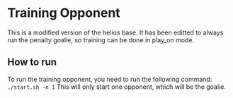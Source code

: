 # Training Opponent

This is a modified version of the helios base. It has been editted to always run the penalty goalie, so training can be done in play_on mode.

## How to run

To run the training opponent, you need to run the following command:
```./start.sh -n 1```
This will only start one opponent, which will be the goalie.